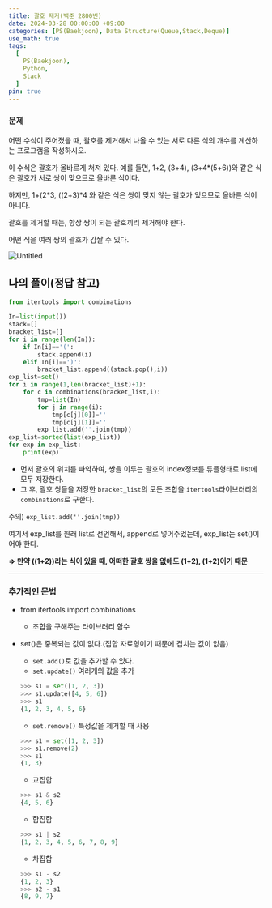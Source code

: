 ```yaml
---
title: 괄호 제거(백준 2800번)
date: 2024-03-28 00:00:00 +09:00
categories: [PS(Baekjoon), Data Structure(Queue,Stack,Deque)]
use_math: true
tags:
  [
    PS(Baekjoon),
    Python,
    Stack
  ]
pin: true
---
```


### 문제

어떤 수식이 주어졌을 때, 괄호를 제거해서 나올 수 있는 서로 다른 식의 개수를 계산하는 프로그램을 작성하시오.

이 수식은 괄호가 올바르게 쳐져 있다. 예를 들면, 1+2, (3+4), (3+4*(5+6))와 같은 식은 괄호가 서로 쌍이 맞으므로 올바른 식이다.

하지만, 1+(2*3, ((2+3)*4 와 같은 식은 쌍이 맞지 않는 괄호가 있으므로 올바른 식이 아니다.

괄호를 제거할 때는, 항상 쌍이 되는 괄호끼리 제거해야 한다.

어떤 식을 여러 쌍의 괄호가 감쌀 수 있다.

![Untitled](%E1%84%80%E1%85%AA%E1%86%AF%E1%84%92%E1%85%A9%20%E1%84%8C%E1%85%A6%E1%84%80%E1%85%A5(%E1%84%87%E1%85%A2%E1%86%A8%E1%84%8C%E1%85%AE%E1%86%AB%202800%E1%84%87%E1%85%A5%E1%86%AB)%201a08a2dee72b42088655b3878faeda49/Untitled.png)

## 나의 풀이(정답 참고)

```python
from itertools import combinations

In=list(input())
stack=[]
bracket_list=[]
for i in range(len(In)):
    if In[i]=='(':
        stack.append(i)
    elif In[i]==')':
        bracket_list.append((stack.pop(),i))
exp_list=set()
for i in range(1,len(bracket_list)+1):
    for c in combinations(bracket_list,i):
        tmp=list(In)
        for j in range(i):
            tmp[c[j][0]]=''
            tmp[c[j][1]]=''
        exp_list.add(''.join(tmp))
exp_list=sorted(list(exp_list))
for exp in exp_list:
    print(exp)
```

- 먼저 괄호의 위치를 파악하여, 쌍을 이루는 괄호의 index정보를 튜플형태로 list에 모두 저장한다.
- 그 후, 괄호 쌍들을 저장한 `bracket_list`의 모든 조합을 `itertools`라이브러리의 `combinations`로 구한다.

주의) `exp_list.add(''.join(tmp))`

여기서 exp_list를 원래 list로 선언해서, append로 넣어주었는데, exp_list는 set()이어야 한다.

**⇒ 만약 ((1+2))라는 식이 있을 때, 어떠한 괄호 쌍을 없애도 (1+2), (1+2)이기 때문**

---

### 추가적인 문법

- from itertools import combinations
    - 조합을 구해주는 라이브러리 함수
- set()은 중복되는 값이 없다.(집합 자료형이기 때문에 겹치는 값이 없음)
    - `set.add()`로 값을 추가할 수 있다.
    - `set.update()` 여러개의 값을 추가
    
    ```python
    >>> s1 = set([1, 2, 3])
    >>> s1.update([4, 5, 6])
    >>> s1
    {1, 2, 3, 4, 5, 6}
    ```
    
    - `set.remove()` 특정값을 제거할 때 사용
    
    ```python
    >>> s1 = set([1, 2, 3])
    >>> s1.remove(2)
    >>> s1
    {1, 3}
    ```
    
    - 교집합
    
    ```python
    >>> s1 & s2
    {4, 5, 6}
    ```
    
    - 합집합
    
    ```python
    >>> s1 | s2
    {1, 2, 3, 4, 5, 6, 7, 8, 9}
    ```
    
    - 차집합
    
    ```python
    >>> s1 - s2
    {1, 2, 3}
    >>> s2 - s1
    {8, 9, 7}
    ```